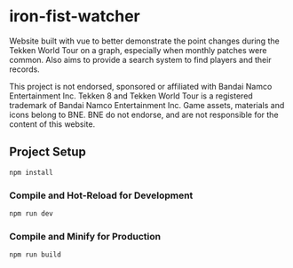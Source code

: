 # iron-fist-watcher

Website built with vue to better demonstrate the point changes during the Tekken World Tour on a graph, especially when monthly patches were common. Also aims to provide a search system to find players and their records.

This project is not endorsed, sponsored or affiliated with Bandai Namco Entertainment Inc. Tekken 8 and Tekken World Tour is a registered trademark of Bandai Namco Entertainment Inc. Game assets, materials and icons belong to BNE. BNE do not endorse, and are not responsible for the content of this website.



## Project Setup

```sh
npm install
```

### Compile and Hot-Reload for Development

```sh
npm run dev
```

### Compile and Minify for Production

```sh
npm run build
```
